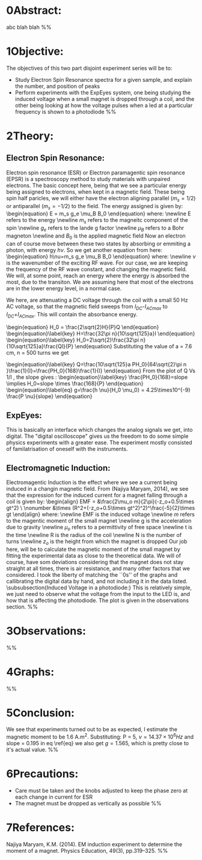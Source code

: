 # 0Abstract:
abc blah blah
%%
# 1Objective:
The objectives of this two part disjoint experiment series will be to:

- Study Electron Spin Resonance spectra for a given sample, and explain the number, and position of peaks
- Perform experiments with the ExpEyes system, one being studying the induced voltage when a small magnet is dropped through a coil, and the other being looking at how the voltage pulses when a led at a particular frequency is shown to a photodiode
%%
# 2Theory:
## Electron Spin Resonance:
Electron spin resonance (ESR) or Electron paramagentic spin resonance (EPSR) is a spectroscopy method to study materials with unpaired electrons. The basic concept here, being that we see a particular energy being assigned to electrons, when kept in a magnetic field. These being spin half paricles, we will either have the electron aligning parallel ($m_s = 1/2$) or antiparallel ($m_s = -1/2$) to the field. The energy assigned is given by:
\begin{equation}
	E = m_s g_e \mu_B B_0
\end{equation}
where:
\newline E refers to the energy
\newline $m_s$ refers to the magneitc component of the spin
\newline $g_e$ refers to the lande g factor
\newline $\mu_B$ refers to a Bohr magneton
\newline and $B_0$ is the applied magnetic field
Now an electron can of course move between these two states by absorbing or emmiting a photon, with energy $h\nu$. So we get another equation from here:
\begin{equation}
	h\nu=m_s g_e \mu_B B_0
\end{equation}
where:
\newline $\nu$ is the wavenumber of the exciting RF wave.
For our case, we are keeping the frequency of the RF wave constant, and changing the magnetic field. We will, at some point, reach an energy where the energy is absorbed the most, due to the transiton. We are assuming here that most of the electrons are in the lower energy level, in a normal case.

We here, are attenuating a DC voltage through the coil with a small 50 Hz AC voltage, so that the magnetic field sweeps from $I_{DC}$-$I_{AC max}$ to $I_{DC}$+$I_{AC max}$. This will contain the absorbance energy.

\begin{equation}
H_0 = \frac{2\sqrt{2}H}{P}Q
\end{equation}
\begin{equation}\label{key}
H=\frac{32\pi n}{10\sqrt{125}a}I
\end{equation}
\begin{equation}\label{key}
H_0=2\sqrt{2}\frac{32\pi n}{10\sqrt{125}a}\frac{QI}{P}
\end{equation}
Substituting the value of a = 7.6 cm, n = 500 turns we get

\begin{equation}\label{key}
Q=\frac{10\sqrt{125}a PH_0}{64\sqrt{2}\pi n }\frac{1}{I}=\frac{PH_0}{168}\frac{1}{I} 
\end{equation}
From the plot of Q Vs 1/I , the slope gives : 
\begin{equation}\label{key}
	\frac{PH_0}{168}=slope \implies H_0=slope \times \frac{168}{P}
\end{equation}
\begin{equation}\label{eq}
g=\frac{h \nu}{H_0 \mu_0} = 4.25\times10^{-9} \frac{P \nu}{slope}
\end{equation}

## ExpEyes:
This is basically an interface which changes the analog signals we get, into digital. The "digital oscilloscope" gives us the freedom to do some simple physics experiments with a greater ease. The experiment mostly consisted of familatrisation of oneself with the instruments.

## Electromagnetic Induction:
Electromagentic Induction is the effect where we see a current being induced in a changin magnetic field. From (Najiya Maryam, 2014), we see that the expression for the induced current for a magnet falling through a coil is given by:
\begin{align}
	EMF = &\frac{2\mu_o m}{2\pi}(-z_o+0.5\times gt^2) \\ \nonumber
	&\times (R^2+(-z_o+0.5\times gt^2)^2)^\frac{-5}{2}\times gt
\end{align}
where:
\newline EMF is the induced voltage
\newline $m$ refers to the magentic moment of the small magnet
\newline g is the acceleration due to gravity
\newline $\mu_o$ refers to a permittivity of free space
\newline t is the time
\newline R is the radius of the coil
\newline N is the number of turns
\newline $z_o$ is the height from which the magnet is dropped
Our job here, will be to calculate the magnetic moment of the small magnet by fitting the experimental data as close to the theoretical data. We will of course, have som deviations considering that the magnet does not stay straight at all times, there is air resistance, and many other factors that we considered. I took the liberty of matching the ``0s'' of the graphs and callibrating the digital data by hand, and not including it in the data listed.
\subsubsection{Induced Voltage in a photodiode:}
This is relatively simple, we just need to observe what the voltage from the input to the LED is, and how that is affecting the photodiode. The plot is given in the observations section.
%%
# 3Observations:
%%
# 4Graphs:
%%
# 5Conclusion:
We see that experiments turned out to be as expected, I estimate the magnetic moment to be 1.6 A.m$^2$. Substituting: P = 5, $\nu = 14.37 \times 10^6 Hz$ and slope = 0.195 in eq \ref{eq} we also get $g = 1.565$, which is pretty close to it's actual value.
%%
# 6Precautions:
- Care must be taken and the knobs adjusted to keep the phase zero at each change in current for ESR
- The magnet must be dropped as vertically as possible
%%
# 7References:
Najiya Maryam, K.M. (2014). EM induction experiment to determine the moment of a magnet. Physics Education, 49(3), pp.319–325.
%%